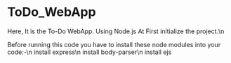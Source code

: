 # ToDo_WebApp
Here, It is the To-Do WebApp. Using Node.js
At First initialize the project.\n

Before running this code you have to install these node modules into your code:-\n
install express\n
install body-parser\n
install ejs 
